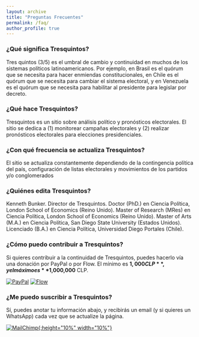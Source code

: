 ```yaml
---
layout: archive
title: "Preguntas Frecuentes"
permalink: /faq/
author_profile: true
---
```



### ¿Qué significa Tresquintos?

Tres quintos (3/5) es el umbral de cambio y continuidad en muchos de los sistemas políticos latinoamericanos. Por ejemplo, en Brasil es el quórum que se necesita para hacer enmiendas constitucionales, en Chile es el quórum que se necesita para cambiar el sistema electoral, y en Venezuela es el quórum que se necesita para habilitar al presidente para legislar por decreto.


### ¿Qué hace Tresquintos?

Tresquintos es un sitio sobre análisis político y pronósticos electorales. El sitio se dedica a (1) monitorear campañas electorales y (2) realizar pronósticos electorales para elecciones presidenciales.


### ¿Con qué frecuencia se actualiza Tresquintos?

El sitio se actualiza constantemente  dependiendo de la contingencia política del país, configuración de listas electorales y movimientos de los partidos y/o conglomerados


### ¿Quiénes edita Tresquintos?

Kenneth Bunker. Director de Tresquintos. Doctor (PhD.) en Ciencia Política, London School of Economics (Reino Unido). Master of Research (MRes) en Ciencia Política, London School of Economics (Reino Unido). Master of Arts (M.A.) en Ciencia Política, San Diego State University (Estados Unidos). Licenciado (B.A.) en Ciencia Política, Universidad Diego Portales (Chile).


### ¿Cómo puedo contribuir a Tresquintos?

Si quieres contribuir a la continuidad de Tresquintos, puedes hacerlo vía una donación por PayPal o por Flow. El mínimo es **$1,000 CLP**, y el máximo es **$1,000,000** CLP.

[![PayPal](https://www.paypalobjects.com/webstatic/mktg/logo-center/PP_Acceptance_Marks_for_LogoCenter_76x48.png)](https://www.paypal.me/tresquintos/) [![Flow](https://www.flow.cl/img/botones/btn-donar-celeste.png)](https://www.flow.cl/btn.php?token=3vop8lw)


### ¿Me puedo suscribir a Tresquintos?

Sí, puedes anotar tu información abajo, y recibirás un email (y si quieres un WhatsApp) cada vez que se actualize la página.


[![MailChimp](https://www.dexigner.com/images/news/xxi/31385.jpg){:height="10%" width="10%"}](https://tresquintos.us15.list-manage.com/subscribe/post?u=3a6f5773bbbc78ea5a0003f67&amp;id=8c164eff0f)

